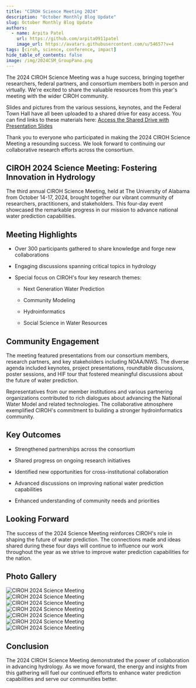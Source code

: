 ```yaml
---
title: "CIROH Science Meeting 2024"
description: "October Monthly Blog Update"
slug: October Monthly Blog Update
authors:
  - name: Arpita Patel
    url: https://github.com/arpita0911patel
    image_url: https://avatars.githubusercontent.com/u/54657?v=4
tags: [ciroh, science, conference, impact]
hide_table_of_contents: false
image: /img/2024CSM_GroupPano.png
---
```


The 2024 CIROH Science Meeting was a huge success, bringing together researchers, federal partners, and consortium members both in person and virtually. We're excited to share the valuable resources from this year's meeting with the wider CIROH community.


Slides and pictures from the various sessions, keynotes, and the Federal Town Hall have all been uploaded to a shared drive for easy access. You can find links to these materials here: [Access the Shared Drive with Presentation Slides](https://drive.google.com/drive/folders/1NsJEWHQBD92ndc3FD_bFEKgqTUqTxVM3)

<!-- truncate -->

Thank you to everyone who participated in making the 2024 CIROH Science Meeting a resounding success. We look forward to continuing our collaborative research efforts across the consortium.



## CIROH 2024 Science Meeting: Fostering Innovation in Hydrology

 

The third annual CIROH Science Meeting, held at The University of Alabama from October 14-17, 2024, brought together our vibrant community of researchers, practitioners, and stakeholders. This four-day event showcased the remarkable progress in our mission to advance national water prediction capabilities.

 

## Meeting Highlights

- Over 300 participants gathered to share knowledge and forge new collaborations

- Engaging discussions spanning critical topics in hydrology

- Special focus on CIROH's four key research themes:

  - Next Generation Water Prediction

  - Community Modeling

  - Hydroinformatics

  - Social Science in Water Resources

 

## Community Engagement

The meeting featured presentations from our consortium members, research partners, and key stakeholders including NOAA/NWS. The diverse agenda included keynotes, project presentations, roundtable discussions, poster sessions, and HIF tour that fostered meaningful discussions about the future of water prediction.

 

Representatives from our member institutions and various partnering organizations contributed to rich dialogues about advancing the National Water Model and related technologies. The collaborative atmosphere exemplified CIROH's commitment to building a stronger hydroinformatics community.

 

## Key Outcomes

- Strengthened partnerships across the consortium

- Shared progress on ongoing research initiatives

- Identified new opportunities for cross-institutional collaboration

- Advanced discussions on improving national water prediction capabilities

- Enhanced understanding of community needs and priorities

 

## Looking Forward

The success of the 2024 Science Meeting reinforces CIROH's role in shaping the future of water prediction. The connections made and ideas shared during these four days will continue to influence our work throughout the year as we strive to improve water prediction capabilities for the nation.

 

## Photo Gallery
<div className="hero-image" style={{ textAlign: 'center' }}>
    <img src="/img/2024CSM_GroupPano.png" alt="CIROH 2024 Science Meeting" style={{ width: '100%', marginBottom: '2rem' }} />
</div>
<div className="hero-image" style={{ textAlign: 'center' }}>
    <img src="/img/2024CSM_WomenOfCIROH.png" alt="CIROH 2024 Science Meeting" style={{ width: '100%', marginBottom: '2rem' }} />
</div>
<div className="hero-image" style={{ textAlign: 'center' }}>
    <img src="/img/science-meeting2024-2.jpeg" alt="CIROH 2024 Science Meeting" style={{ width: '100%', marginBottom: '2rem' }} />
</div>
<div className="hero-image" style={{ textAlign: 'center' }}>
    <img src="/img/science-meeting2024-3.jpeg" alt="CIROH 2024 Science Meeting" style={{ width: '100%', marginBottom: '2rem' }} />
</div>
<div className="hero-image" style={{ textAlign: 'center' }}>
    <img src="/img/science-meeting2024-1.jpeg" alt="CIROH 2024 Science Meeting" style={{ width: '100%', marginBottom: '2rem' }} />
</div>
<div className="hero-image" style={{ textAlign: 'center' }}>
    <img src="/img/science-meeting2024-4.jpeg" alt="CIROH 2024 Science Meeting" style={{ width: '100%', marginBottom: '2rem' }} />
</div>
<div className="hero-image" style={{ textAlign: 'center' }}>
    <img src="/img/science-meeting2024-5.jpeg" alt="CIROH 2024 Science Meeting" style={{ width: '100%'}} />
</div>



 

## Conclusion

The 2024 CIROH Science Meeting demonstrated the power of collaboration in advancing hydrology. As we move forward, the energy and insights from this gathering will fuel our continued efforts to enhance water prediction capabilities and serve our communities better.


